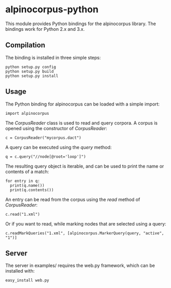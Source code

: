 # alpinocorpus-python

This module provides Python bindings for the alpinocorpus library. The
bindings work for Python 2.x and 3.x.

## Compilation

The binding is installed in three simple steps:

~~~
python setup.py config
python setup.py build
python setup.py install
~~~

## Usage

The Python binding for alpinocorpus can be loaded with a simple import:

    import alpinocorpus

The *CorpusReader* class is used to read and query corpora. A corpus
is opened using the constructor of *CorpusReader*:

    c = CorpusReader("mycorpus.dact")

A query can be executed using the *query* method:

    q = c.query("//node[@root='loop']")

The resulting query object is iterable, and can be used to print the
name or contents of a match:

    for entry in q:
      print(q.name())
      print(q.contents())

An entry can be read from the corpus using the *read* method of
*CorpusReader*:

    c.read("1.xml")

Or if you want to read, while marking nodes that are selected using a
query:

    c.readMarkQueries("1.xml", [alpinocorpus.MarkerQuery(query, "active", "1")]

## Server

The server in examples/ requires the web.py framework, which can be
installed with:

~~~
easy_install web.py
~~~
